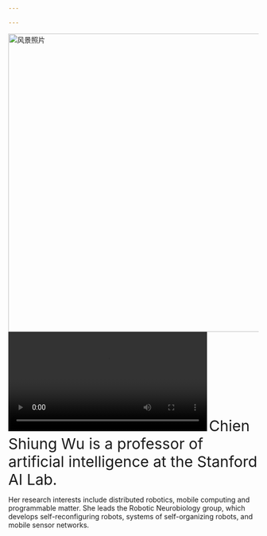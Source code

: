 ```yaml
---

---
```

<img src="/uploads/风景.jpg" alt="风景照片" width="600" ><video src="/uploads/wunianji.mp4" controls width="400"></video>
<span style="font-size: 30px;">Chien Shiung Wu is a professor of artificial intelligence at the Stanford AI Lab.</span> <p>Her research interests include
distributed robotics, mobile computing and programmable matter. She leads the Robotic Neurobiology group, which develops
self-reconfiguring robots, systems of self-organizing robots, and mobile sensor networks.</p>
